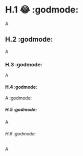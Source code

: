 
# H.1 :joy: :godmode:	
A
## H.2 :godmode:	
A
### H.3 :godmode:	
A
#### H.4 :godmode:	
A
:godmode:	
##### H.5 :godmode:	
A
###### H.6 :godmode:	
A
